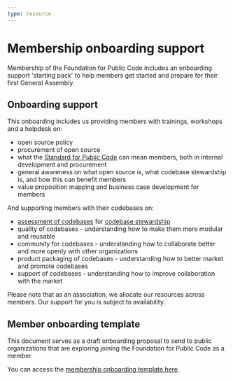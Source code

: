```yaml
---
type: resource
---
```


# Membership onboarding support

Membership of the Foundation for Public Code includes an onboarding support 'starting pack' to help members get started and prepare for their first General Assembly.

## Onboarding support

This onboarding includes us providing members with trainings, workshops and a helpdesk on:

* open source policy
* procurement of open source 
* what the [Standard for Public Code](standard.publiccode.net) can mean members, both in internal development and procurement
* general awareness on what open source is, what codebase stewardship is, and how this can benefit members
* value proposition mapping and business case development for members

And supporting members with their codebases on:

* [assessment of codebases](../codebase-stewardship/index.md) for [codebase stewardship](../codebase-stewardship/index.md)
* quality of codebases - understanding how to make them more modular and reusable
* community for codebases - understanding how to collaborate better and more openly with other organizations
* product packaging of codebases - understanding how to better market and promote codebases
* support of codebases - understanding how to improve collaboration with the market

Please note that as an association, we allocate our resources across members. Our support for you is subject to availability. 

## Member onboarding template

This document serves as a draft onboarding proposal to send to public organizations that are exploring joining the Foundation for Public Code as a member.

You can access the [membership onboarding template here](https://docs.google.com/document/d/1G-pOyoMvHCjSzMt8YiI6dj7tmP4v9Mbd9sthTyM9pCA/).